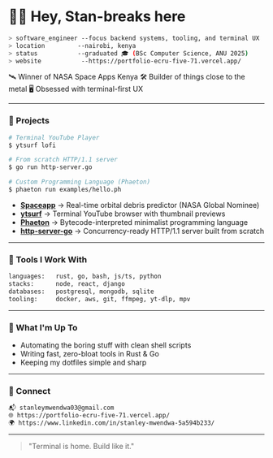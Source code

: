 
# 👋🏽 Hey, Stan-breaks here

```sh
> software_engineer --focus backend systems, tooling, and terminal UX
> location         --nairobi, kenya
> status           --graduated 🎓 (BSc Computer Science, ANU 2025)
> website           --https://portfolio-ecru-five-71.vercel.app/
````

🛰️ Winner of NASA Space Apps Kenya
🛠 Builder of things close to the metal
🖥 Obsessed with terminal-first UX

---

### 🧰 Projects

```sh
# Terminal YouTube Player
$ ytsurf lofi

# From scratch HTTP/1.1 server
$ go run http-server.go

# Custom Programming Language (Phaeton)
$ phaeton run examples/hello.ph
```

* **[Spaceapp](https://github.com/Stan-breaks/spaceapp)** → Real-time orbital debris predictor (NASA Global Nominee)
* **[ytsurf](https://github.com/Stan-breaks/ytsurf)** → Terminal YouTube browser with thumbnail previews
* **[Phaeton](https://github.com/Stan-breaks/Phaeton)** → Bytecode-interpreted minimalist programming language
* **[http-server-go](https://github.com/Stan-breaks/http-server-go)** → Concurrency-ready HTTP/1.1 server built from scratch

---

### 🔧 Tools I Work With

```sh
languages:   rust, go, bash, js/ts, python
stacks:      node, react, django
databases:   postgresql, mongodb, sqlite
tooling:     docker, aws, git, ffmpeg, yt-dlp, mpv
```

---

### 🔭 What I'm Up To

* Automating the boring stuff with clean shell scripts
* Writing fast, zero-bloat tools in Rust & Go
* Keeping my dotfiles simple and sharp

---

### 📡 Connect

```sh
📬 stanleymwendwa03@gmail.com
🌐 https://portfolio-ecru-five-71.vercel.app/
🌍 https://www.linkedin.com/in/stanley-mwendwa-5a594b233/
```

---

> "Terminal is home. Build like it."




